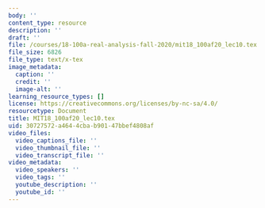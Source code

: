 ```yaml
---
body: ''
content_type: resource
description: ''
draft: ''
file: /courses/18-100a-real-analysis-fall-2020/mit18_100af20_lec10.tex
file_size: 6826
file_type: text/x-tex
image_metadata:
  caption: ''
  credit: ''
  image-alt: ''
learning_resource_types: []
license: https://creativecommons.org/licenses/by-nc-sa/4.0/
resourcetype: Document
title: MIT18_100af20_lec10.tex
uid: 30727572-a464-4cba-b901-47bbef4808af
video_files:
  video_captions_file: ''
  video_thumbnail_file: ''
  video_transcript_file: ''
video_metadata:
  video_speakers: ''
  video_tags: ''
  youtube_description: ''
  youtube_id: ''
---
```

